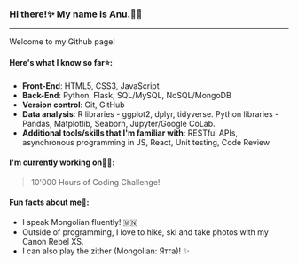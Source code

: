 ### Hi there!✨ My name is Anu.👩‍💻 

---

Welcome to my Github page!

#### Here's what I know so far⭐:
* **Front-End**: HTML5, CSS3, JavaScript
* **Back-End**: Python, Flask, SQL/MySQL, NoSQL/MongoDB
* **Version control**: Git, GitHub
* **Data analysis**: R libraries - ggplot2, dplyr, tidyverse. Python libraries - Pandas, Matplotlib, Seaborn, Jupyter/Google CoLab.
* **Additional tools/skills that I'm familiar with**: RESTful APIs, asynchronous programming in JS, React, Unit testing, Code Review


#### I'm currently working on👩‍🎓: 

> 10'000 Hours of Coding Challenge!

#### Fun facts about me👀:
* I speak Mongolian fluently! 🇲🇳
* Outside of programming, I love to hike, ski and take photos with my Canon Rebel XS. 
* I can also play the zither (Mongolian: Ятга)! ✨
